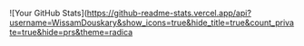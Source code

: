 ![Your GitHub Stats](https://github-readme-stats.vercel.app/api?username=WissamDouskary&show_icons=true&hide_title=true&count_private=true&hide=prs&theme=radica

